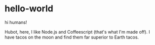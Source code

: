 # hello-world

hi humans!

Hubot, here, I like Node.js and Coffeescript (that's what I'm made off).
I have tacos on the moon and find them far superior to Earth tacos.


